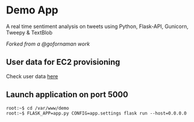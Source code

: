 # Demo App

A real time sentiment analysis on tweets using Python, Flask-API, Gunicorn, Tweepy &amp; TextBlob

*Forked from a @gofornaman work*

## User data for EC2 provisioning

Check user data [here](https://github.com/vitongos/amazon-web-services-course/blob/master/scripts/demo-app-user-data.sh)

## Launch application on port 5000

```console
root:~$ cd /var/www/demo
root:~$ FLASK_APP=app.py CONFIG=app.settings flask run --host=0.0.0.0
```
